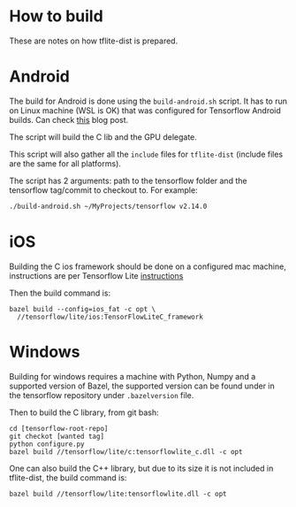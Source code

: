 # How to build
These are notes on how tflite-dist is prepared.

# Android
The build for Android is done using the `build-android.sh` script. It has to run on Linux machine (WSL is OK) that was configured for Tensorflow Android builds.
Can check [this](https://www.thecodingnotebook.com/2019/11/building-tensorflow-lite-for-android-on.html) blog post.

The script will build the C lib and the GPU delegate.

This script will also gather all the `include` files for `tflite-dist` (include files are the same for all platforms).

The script has 2 arguments: path to the tensorflow folder and the tensorflow tag/commit to checkout to.
For example:
```sh
./build-android.sh ~/MyProjects/tensorflow v2.14.0
```

# iOS
Building the C ios framework should be done on a configured mac machine, instructions are per Tensorflow Lite [instructions](https://github.com/tensorflow/tensorflow/blob/master/tensorflow/lite/g3doc/guide/build_ios.md)

Then the build command is:
```
bazel build --config=ios_fat -c opt \
  //tensorflow/lite/ios:TensorFlowLiteC_framework
```

# Windows
Building for windows requires a machine with Python, Numpy and a supported version of Bazel,
the supported version can be found under in the tensorflow repository under `.bazelversion` file.

Then to build the C library, from git bash:
```
cd [tensorflow-root-repo]
git checkot [wanted tag]
python configure.py
bazel build //tensorflow/lite/c:tensorflowlite_c.dll -c opt
```

One can also build the C++ library, but due to its size it is not included in tflite-dist, the build command is:
```
bazel build //tensorflow/lite:tensorflowlite.dll -c opt
```
